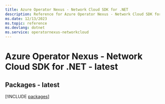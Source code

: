 ```yaml
---
title: Azure Operator Nexus - Network Cloud SDK for .NET
description: Reference for Azure Operator Nexus - Network Cloud SDK for .NET
ms.date: 12/13/2023
ms.topic: reference
ms.devlang: dotnet
ms.service: operatornexus-networkcloud
---
```

# Azure Operator Nexus - Network Cloud SDK for .NET - latest
## Packages - latest
[!INCLUDE [packages](operator-nexus---network-cloud-index.md)]